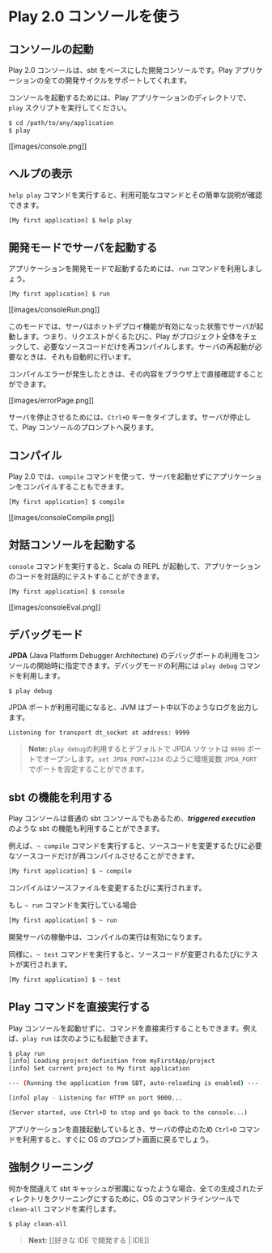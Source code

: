 <!-- translated -->
<!--
# Using the Play 2.0 console
-->
# Play 2.0 コンソールを使う

<!--
## Launching the console
-->
## コンソールの起動

<!--
The Play 2.0 console is a development console based on sbt that allows you to manage a Play application’s complete development cycle.
-->
Play 2.0 コンソールは、sbt をベースにした開発コンソールです。Play アプリケーションの全ての開発サイクルをサポートしてくれます。

<!--
To launch the console, enter any existing Play application directory and run the `play` script:
-->
コンソールを起動するためには、Play アプリケーションのディレクトリで、`play` スクリプトを実行してください。

```bash
$ cd /path/to/any/application
$ play 
```

[[images/console.png]]

<!--
## Getting help
-->
## ヘルプの表示

<!--
Use the `help play` command to get basic help about the available commands:
-->
`help play` コマンドを実行すると、利用可能なコマンドとその簡単な説明が確認できます。

```bash
[My first application] $ help play
```

<!--
## Running the server in development mode
-->
## 開発モードでサーバを起動する

<!--
To run the current application in development mode, use the `run` command:
-->
アプリケーションを開発モードで起動するためには、`run` コマンドを利用しましょう。

```bash
[My first application] $ run
```

[[images/consoleRun.png]]

<!--
In this mode, the server will be launched with the auto-reload feature enabled, meaning that for each request Play will check your project and recompile required sources. If needed the application will restart automatically.
-->
このモードでは、サーバはホットデプロイ機能が有効になった状態でサーバが起動します。つまり、リクエストがくるたびに、Play がプロジェクト全体をチェックして、必要なソースコードだけを再コンパイルします。サーバの再起動が必要なときは、それも自動的に行います。

<!--
If there are any compilation errors you will see the result of the compilation directly in your browser:
-->
コンパイルエラーが発生したときは、その内容をブラウザ上で直接確認することができます。

[[images/errorPage.png]]

<!--
To stop the server, type `Crtl+D` key, and you will be returned to the Play console prompt.
-->
サーバを停止させるためには、`Ctrl+D` キーをタイプします。サーバが停止して、Play コンソールのプロンプトへ戻ります。

<!--
## Compiling
-->
## コンパイル

<!--
In Play 2.0 you can also compile your application without running the server. Just use the `compile` command:
-->
Play 2.0 では、`compile` コマンドを使って、サーバを起動せずにアプリケーションをコンパイルすることもできます。

```bash
[My first application] $ compile
```

[[images/consoleCompile.png]]

<!--
## Launch the interactive console
-->
## 対話コンソールを起動する

<!--
Type `console` to enter the interactive Scala console, which allows you to test your code interactively:
-->
`console` コマンドを実行すると、Scala の REPL が起動して、アプリケーションのコードを対話的にテストすることができます。

```bash
[My first application] $ console
```

[[images/consoleEval.png]] 

<!--
## Debugging
-->
## デバッグモード

<!--
You can ask Play to start a **JPDA** debug port when starting the console. You can then connect using Java debugger. Use the `play debug` command to do that:
-->
**JPDA** (Java Platform Debugger Architecture) のデバッグポートの利用をコンソールの開始時に指定できます。デバッグモードの利用には `play debug` コマンドを利用します。

```
$ play debug
```

<!-- When a JPDA port is available, the JVM wil log this line during boot: -->
JPDA ポートが利用可能になると、JVM はブート中以下のようなログを出力します。

```
Listening for transport dt_socket at address: 9999
```

<!--
> **Note:** Using `play debug` the JPDA socket will be opened on port `9999`. You can also set the `JPDA_PORT` environment variable yourself using `set JPDA_PORT=1234`.
-->
> **Note:** `play debug`の利用するとデフォルトで JPDA ソケットは `9999` ポートでオープンします。`set JPDA_PORT=1234` のように環境変数 `JPDA_PORT` でポートを設定することができます。

<!--
## Using sbt features
-->
## sbt の機能を利用する

<!--
The Play console is just a normal sbt console, so you can use sbt features such as **triggered execution**. 
-->
Play コンソールは普通の sbt コンソールでもあるため、***triggered execution*** のような sbt の機能も利用することができます。

<!--
For example, using `~ compile`
-->
例えば、`~ compile` コマンドを実行すると、ソースコードを変更するたびに必要なソースコードだけが再コンパイルさせることができます。

```bash
[My first application] $ ~ compile
```

<!--
The compilation will be triggered each time you change a source file.
-->
コンパイルはソースファイルを変更するたびに実行されます。

<!--
If you are using `~ run`
-->
もし `~ run` コマンドを実行している場合

```bash
[My first application] $ ~ run
```

<!--
The triggered compilation will be enabled while a development server is running.
-->
開発サーバの稼働中は、コンパイルの実行は有効になります。

<!--
You can also do the same for `~ test`, to continuously test your project each time you modify a source file:
-->
同様に、`~ test` コマンドを実行すると、ソースコードが変更されるたびにテストが実行されます。

```bash
[My first application] $ ~ test
```

<!--
## Using the play commands directly
-->
## Play コマンドを直接実行する

<!--
You can also run commands directly without entering the Play console. For example, enter `play run`:
-->
Play コンソールを起動せずに、コマンドを直接実行することもできます。例えば、`play run` は次のようにも起動できます。

```bash
$ play run
[info] Loading project definition from myFirstApp/project
[info] Set current project to My first application

--- (Running the application from SBT, auto-reloading is enabled) ---

[info] play - Listening for HTTP on port 9000...

(Server started, use Ctrl+D to stop and go back to the console...)
```

<!--
The application starts directly. When you quit the server using `Ctrl+D`, you will come back to your OS prompt.
-->
アプリケーションを直接起動しているとき、サーバの停止のため `Ctrl+D` コマンドを利用すると、すぐに OS のプロンプト画面に戻るでしょう。

<!--
## Force clean
-->
## 強制クリーニング

<!--
If something goes wrong and you think that the sbt cache is corrupted, use the `clean-all` command for your OS command line to clean all generated directories.
-->
何かを間違えて sbt キャッシュが邪魔になったような場合、全ての生成されたディレクトリをクリーニングにするために、OS のコマンドラインツールで `clean-all` コマンドを実行します。

```
$ play clean-all
```

<!--
> **Next:** [[Setting-up your preferred IDE | IDE]]
-->
> **Next:** [[好きな IDE で開発する | IDE]]